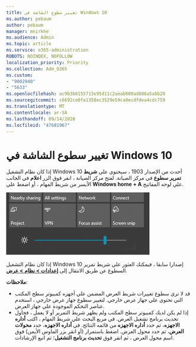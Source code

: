 ```yaml
---
title: تغيير سطوع الشاشة في Windows 10
ms.author: pebaum
author: pebaum
manager: mnirkhe
ms.audience: Admin
ms.topic: article
ms.service: o365-administration
ROBOTS: NOINDEX, NOFOLLOW
localization_priority: Priority
ms.collection: Adm_O365
ms.custom:
- "9002940"
- "5633"
ms.openlocfilehash: ac9b3b6155713e95d11c2aeab600ad686a5abb20
ms.sourcegitcommit: c6692ce0fa1358ec3529e59ca0ecdfdea4cdc759
ms.translationtype: MT
ms.contentlocale: ar-SA
ms.lasthandoff: 09/14/2020
ms.locfileid: "47681967"
---
```

# <a name="change-screen-brightness-in-windows-10"></a>تغيير سطوع الشاشة في Windows 10

إذا كان نظام التشغيل Windows 10 أحدث من الإصدار 1903 ، سيحتوي علي **شريط تمرير سطوع** في مركز الصيانة. لفتح مركز الصيانة ، انقر فوق الزر **اعلام** في الجانب الأيسر من شريط المهام ، أو اضغط علي **Windows home + A** علي لوحه المفاتيح.

![شريط تمرير السطوع](media/brightness-slider.png)

إذا كان نظام التشغيل Windows 10 إصدارا سابقا ، فيمكنك العثور علي شريط تمرير السطوع عن طريق الانتقال إلى **[إعدادات > نظام > عرض](ms-settings:display?activationSource=GetHelp)**.

**ملاحظات**:

- قد لا تري سطوع تغييرات شريط العرض المضمن علي أجهزه كمبيوتر سطح المكتب التي تحتوي علي جهاز عرض خارجي. لتغيير سطوع جهاز عرض خارجي ، استخدم عناصر التحكم الموجودة علي جهاز العرض.
- إذا لم يكن لديك كمبيوتر سطح المكتب ولم يظهر شريط التمرير أو لا يعمل ، فحاول تحديث برنامج تشغيل العرض. في مربع البحث علي شريط المهام ، اكتب **أداره الاجهزه**، ثم حدد **أداره الاجهزه** من قائمه النتائج. في **أداره الاجهزه**، حدد **محولات العرض**، ثم حدد محول العرض. اضغط باستمرار (أو انقر بزر الماوس الأيمن) فوق اسم محول العرض ، ثم انقر فوق **تحديث برنامج التشغيل**؛ ثم اتبع الإرشادات.
